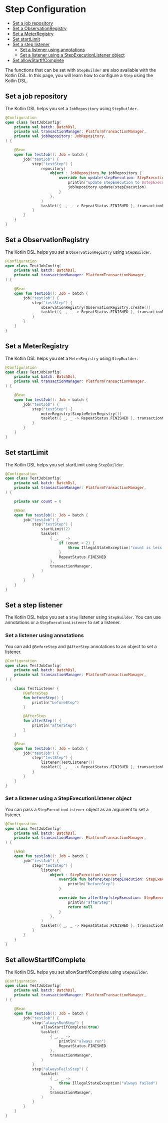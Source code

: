 # Step Configuration

- [Set a job repository](#set-a-job-repository)
- [Set a ObservationRegistry](#set-a-observationregistry)
- [Set a MeterRegistry](#set-a-meterregistry)
- [Set startLimit](#set-startlimit)
- [Set a step listener](#set-a-step-listener)
  - [Set a listener using annotations](#set-a-listener-using-annotations)
  - [Set a listener using a StepExecutionListener object](#set-a-listener-using-a-stepexecutionlistener-object)
- [Set allowStartIfComplete](#set-allowstartifcomplete)

The functions that can be set with `StepBuilder` are also available with the Kotlin DSL. In this page, you will learn how to configure a `Step` using the Kotlin DSL.

## Set a job repository

The Kotlin DSL helps you set a `JobRepository` using `StepBuilder`.

```kotlin
@Configuration
open class TestJobConfig(
    private val batch: BatchDsl,
    private val transactionManager: PlatformTransactionManager,
    private val jobRepository: JobRepository,
) {

    @Bean
    open fun testJob(): Job = batch {
        job("testJob") {
            step("testStep") {
                repository(
                    object : JobRepository by jobRepository {
                        override fun update(stepExecution: StepExecution) {
                            println("update stepExecution to $stepExecution")
                            jobRepository.update(stepExecution)
                        }
                    },
                )
                tasklet({ _, _ -> RepeatStatus.FINISHED }, transactionManager)
            }
        }
    }
}
```

## Set a ObservationRegistry

The Kotlin DSL helps you set a `ObservationRegistry` using `StepBuilder`.

```kotlin
@Configuration
open class TestJobConfig(
    private val batch: BatchDsl,
    private val transactionManager: PlatformTransactionManager,
) {

    @Bean
    open fun testJob(): Job = batch {
        job("testJob") {
            step("testStep") {
                observationRegistry(ObservationRegistry.create())
                tasklet({ _, _ -> RepeatStatus.FINISHED }, transactionManager)
            }
        }
    }
}
```

## Set a MeterRegistry

The Kotlin DSL helps you set a `MeterRegistry` using `StepBuilder`.

```kotlin
@Configuration
open class TestJobConfig(
    private val batch: BatchDsl,
    private val transactionManager: PlatformTransactionManager,
) {

    @Bean
    open fun testJob(): Job = batch {
        job("testJob") {
            step("testStep") {
                meterRegistry(SimpleMeterRegistry())
                tasklet({ _, _ -> RepeatStatus.FINISHED }, transactionManager)
            }
        }
    }
}
```

## Set startLimit

The Kotlin DSL helps you set startLimit using `StepBuilder`.

```kotlin
@Configuration
open class TestJobConfig(
    private val batch: BatchDsl,
    private val transactionManager: PlatformTransactionManager,
) {

    private var count = 0

    @Bean
    open fun testJob(): Job = batch {
        job("testJob") {
            step("testStep") {
                startLimit(2)
                tasklet(
                    { _, _ ->
                        if (count < 2) {
                            throw IllegalStateException("count is less than 2 (count: ${count++})")
                        }
                        RepeatStatus.FINISHED
                    },
                    transactionManager,
                )
            }
        }
    }
}
```

## Set a step listener

The Kotlin DSL helps you set a `Step` listener using `StepBuilder`. You can use annotations or a `StepExecutionListener` to set a listener.

### Set a listener using annotations

You can add `@BeforeStep` and `@AfterStep` annotations to an object to set a listener.

```kotlin
@Configuration
open class TestJobConfig(
    private val batch: BatchDsl,
    private val transactionManager: PlatformTransactionManager,
) {

    class TestListener {
        @BeforeStep
        fun beforeStep() {
            println("beforeStep")
        }

        @AfterStep
        fun afterStep() {
            println("afterStep")
        }
    }

    @Bean
    open fun testJob(): Job = batch {
        job("testJob") {
            step("testStep") {
                listener(TestListener())
                tasklet({ _, _ -> RepeatStatus.FINISHED }, transactionManager)
            }
        }
    }
}
```

### Set a listener using a StepExecutionListener object

You can pass a `StepExecutionListener` object as an argument to set a listener.

```kotlin
@Configuration
open class TestJobConfig(
    private val batch: BatchDsl,
    private val transactionManager: PlatformTransactionManager,
) {

    @Bean
    open fun testJob(): Job = batch {
        job("testJob") {
            step("testStep") {
                listener(
                    object : StepExecutionListener {
                        override fun beforeStep(stepExecution: StepExecution) {
                            println("beforeStep")
                        }

                        override fun afterStep(stepExecution: StepExecution): ExitStatus? {
                            println("afterStep")
                            return null
                        }
                    },
                )
                tasklet({ _, _ -> RepeatStatus.FINISHED }, transactionManager)
            }
        }
    }
}
```

## Set allowStartIfComplete

The Kotlin DSL helps you set allowStartIfComplete using `StepBuilder`.

```kotlin
@Configuration
open class TestJobConfig(
    private val batch: BatchDsl,
    private val transactionManager: PlatformTransactionManager,
) {

    @Bean
    open fun testJob(): Job = batch {
        job("testJob") {
            step("alwaysRunStep") {
                allowStartIfComplete(true)
                tasklet(
                    { _, _ ->
                        println("always run")
                        RepeatStatus.FINISHED
                    },
                    transactionManager,
                )
            }
            step("alwaysFailsStep") {
                tasklet(
                    { _, _ ->
                        throw IllegalStateException("always failed")
                    },
                    transactionManager,
                )
            }
        }
    }
}
```
